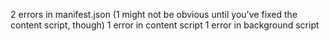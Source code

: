 2 errors in manifest.json (1 might not be obvious until you've fixed the content script, though)
1 error in content script
1 error in background script
